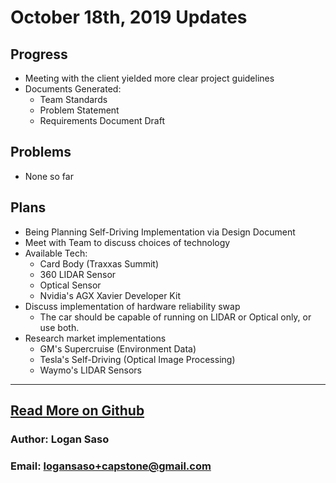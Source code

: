 # October 18th, 2019 Updates

## Progress
* Meeting with the client yielded more clear project guidelines
* Documents Generated:
  * Team Standards
  * Problem Statement
  * Requirements Document Draft

## Problems
* None so far

## Plans
* Being Planning Self-Driving Implementation via Design Document
* Meet with Team to discuss choices of technology
* Available Tech:
  * Card Body (Traxxas Summit)
  * 360 LIDAR Sensor
  * Optical Sensor
  * Nvidia's AGX Xavier Developer Kit
* Discuss implementation of hardware reliability swap
  * The car should be capable of running on LIDAR or Optical only, or use both.
* Research market implementations
  * GM's Supercruise (Environment Data)
  * Tesla's Self-Driving (Optical Image Processing)
  * Waymo's LIDAR Sensors

----
## [Read More on Github]()

### Author: Logan Saso
### Email: logansaso+capstone@gmail.com
